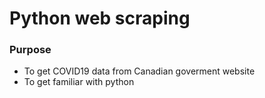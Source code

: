 # Python web scraping

### Purpose
- To get COVID19 data from Canadian goverment website
- To get familiar with python 
